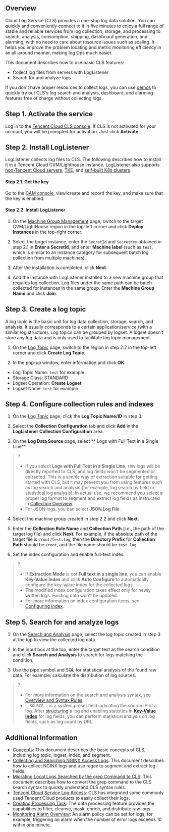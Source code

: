 ## Overview

Cloud Log Service (CLS) provides a one-stop log data solution. You can quickly and conveniently connect to it in five minutes to enjoy a full range of stable and reliable services from log collection, storage, and processing to search, analysis, consumption, shipping, dashboard generation, and alarming, with no need to care about resource issues such as scaling. It helps you improve the problem locating and metric monitoring efficiency in an all-around manner, making log Ops much easier.

This document describes how to use basic CLS features:
- Collect log files from servers with LogListener
- Search for and analyze logs

If you don't have proper resources to collect logs, you can use [demos](https://intl.cloud.tencent.com/document/product/614/43572) to quickly try out CLS's log search and analysis, dashboard, and alarming features free of charge without collecting logs.


## Step 1. Activate the service

Log in to the [Tencent Cloud CLS console](https://console.cloud.tencent.com/cls/overview). If CLS is not activated for your account, you will be prompted for activation. Just click **Activate**.

## Step 2. Install LogListener

LogListener collects log files to CLS. The following describes how to install it in a Tencent Cloud CVM/Lighthouse instance.
LogListener also supports [non-Tencent Cloud servers](https://intl.cloud.tencent.com/document/product/614/17414), [TKE](https://intl.cloud.tencent.com/document/product/457/32419), and [self-built K8s clusters](https://intl.cloud.tencent.com/document/product/614/42745).

#### Step 2.1. Get the key

Go to the [CAM console](https://console.cloud.tencent.com/cam/capi), view/create and record the key, and make sure that the key is enabled.

#### Step 2.2. Install LogListener

1. On the [Machine Group Management](https://console.cloud.tencent.com/cls/hosts) page, switch to the target CVM/LightHouse region in the top-left corner and click **Deploy Instances** in the top-right corner.

2. Select the target instance, enter the `SecretId` and `SecretKey` obtained in step 2.1 in **Enter a SecretId**, and enter **Machine label** (such as `test`, which is similar to an instance category for subsequent batch log collection from multiple machines).

3. After the installation is completed, click **Next**.

4. Add the instance with LogListener installed to a new machine group that requires log collection. Log files under the same path can be batch collected for instances in the same group. Enter the **Machine Group Name** and click **Join**.


## Step 3. Create a log topic

A log topic is the basic unit for log data collection, storage, search, and analysis. It usually corresponds to a certain application/service (with a similar log structure). Log topics can be grouped by logset. A logset doesn't store any log data and is only used to facilitate log topic management.

1. On the [Log Topic](https://console.cloud.tencent.com/cls/topic) page, switch to the region in step 2.2 in the top-left corner and click **Create Log Topic**.

2. In the pop-up window, enter information and click **OK**.

 - Log Topic Name: `test` for example
 - Storage Class: STANDARD
 - Logset Operation: **Create Logset**
 - Logset Name: `test` for example

## Step 4. Configure collection rules and indexes

1. On the [Log Topic](https://console.cloud.tencent.com/cls/topic) page, click the **Log Topic Name/ID** in step 3.
2. Select the **Collection Configuration** tab and click **Add** in the **LogListener Collection Configuration** area.

3. On the **Log Data Source** page, select ** Logs with Full Text in a Single Line**.

>?
> - If you select **Logs with Full Text in a Single Line**, raw logs will be directly reported to CLS, and log fields won't be segmented or extracted. This is a simple way of extraction suitable for getting started with CLS, but it may prevent you from using features such as log search and analysis (for example, log search by field or statistical log analysis). In actual use, we recommend you select a proper log format to segment and extract log fields as instructed in [Collection Overview](https://intl.cloud.tencent.com/document/product/614/31652).
> - For JSON logs, you can select **JSON Log File**.
> 
4. Select the machine group created in step 2.2 and click **Next**.

5. Enter the **Collection Rule Name** and **Collection Path** (i.e., the path of the target log file) and click **Next**.
For example, if the absolute path of the target file is `/root/test.log`, then the **Directory Prefix** for **Collection Path** should be `/root`, and the file name should be `test.log`.

6. Set the index configuration and enable full-text index.

>?
> - If **Extraction Mode** is not **Full text in a single line**, you can enable **Key-Value Index** and click **Auto Configure** to automatically configure the key-value index for the collected logs.
> - The modified index configuration takes effect only for newly written logs. Existing data won't be updated.
> - For more information on index configuration items, see [Configuring Index](https://intl.cloud.tencent.com/document/product/614/39594).
> 

## Step 5. Search for and analyze logs

1. On the [Search and Analysis](https://console.cloud.tencent.com/cls/search) page, select the log topic created in step 3 at the top to view the collected log data.

2. In the input box at the top, enter the target text as the search condition and click **Search and Analysis** to search for logs matching the condition.


3. Use the pipe symbol and SQL for statistical analysis of the found raw data.
For example, calculate the distribution of log sources.

>?
> - For more information on the search and analysis syntax, see [Overview and Syntax Rules](https://intl.cloud.tencent.com/document/product/614/37803).
> - `__SOURCE__` is a system preset field indicating the source IP of a log. After [structuring](https://intl.cloud.tencent.com/document/product/614/31652) a log and enabling statistics in [**Key-Value Index**](https://intl.cloud.tencent.com/document/product/614/39594#.E9.94.AE.E5.80.BC.E7.B4.A2.E5.BC.95) for log fields, you can perform statistical analysis on log fields, such as log count by URL.
> 


## Additional Information

- [Concepts](https://www.tencentcloud.com/document/product/614/32848): This document describes the basic concepts of CLS, including log topic, logset, index, and segment.
- [Collecting and Searching NGINX Access Logs](https://intl.cloud.tencent.com/document/product/614/32939): This document describes how to collect NGINX logs and use regex to segment and extract log fields.
- [Migrating Local Logs Searched by the grep Command to CLS](https://intl.cloud.tencent.com/document/product/614/43571): This document describes how to convert the grep command to the CLS search syntax to quickly understand CLS syntax rules.
- [Tencent Cloud Service Log Access](https://intl.cloud.tencent.com/document/product/614/38200): CLS has integrated some commonly used Tencent Cloud products to easily collect their logs.
- [Creating Processing Task](https://intl.cloud.tencent.com/document/product/614/43568): The data processing feature provides the capabilities to filter, cleanse, mask, enrich, and distribute raw logs.
- [Monitoring Alarm Overview](https://intl.cloud.tencent.com/document/product/614/39573): An alarm policy can be set for logs, for example, triggering an alarm when the number of error logs exceeds 10 within one minute.

